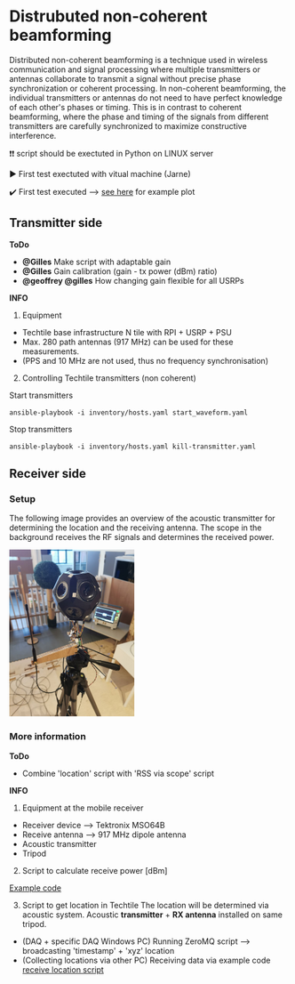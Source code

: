 # Distrubuted non-coherent beamforming

Distributed non-coherent beamforming is a technique used in wireless communication and signal processing where multiple transmitters or antennas collaborate to transmit a signal without precise phase synchronization or coherent processing. In non-coherent beamforming, the individual transmitters or antennas do not need to have perfect knowledge of each other's phases or timing. This is in contrast to coherent beamforming, where the phase and timing of the signals from different transmitters are carefully synchronized to maximize constructive interference.

❗❗ script should be exectuted in Python on LINUX server

▶️ First test exectuted with vitual machine (Jarne)

✔️ First test executed --> [see here](https://techtile-by-dramco.github.io/experiments/01_distributed_non_coherent_beamforming/plot/1708519348_plot.html) for example plot

## Transmitter side 

**ToDo**
- **@Gilles** Make script with adaptable gain
- **@Gilles** Gain calibration (gain - tx power (dBm) ratio)
- **@geoffrey @gilles** How changing gain flexible for all USRPs

**INFO**

1) Equipment
- Techtile base infrastructure N tile with RPI + USRP + PSU
- Max. 280 path antennas (917 MHz) can be used for these measurements.
- (PPS and 10 MHz are not used, thus no frequency synchronisation)

2) Controlling Techtile transmitters (non coherent)

Start transmitters
```
ansible-playbook -i inventory/hosts.yaml start_waveform.yaml
```
Stop transmitters
```
ansible-playbook -i inventory/hosts.yaml kill-transmitter.yaml
```

## Receiver side

### Setup

The following image provides an overview of the acoustic transmitter for determining the location and the receiving antenna. The scope in the background receives the RF signals and determines the received power.

<img src="images/setup-photo-1.jpg" height="300">

### More information

**ToDo**
- Combine 'location' script with 'RSS via scope' script

**INFO**
1) Equipment at the mobile receiver
- Receiver device --> Tektronix MSO64B
- Receive antenna --> 917 MHz dipole antenna
- Acoustic transmitter
- Tripod

2) Script to calculate receive power [dBm]

[Example code](https://github.com/techtile-by-dramco/experiments/blob/main/examples/read_MSO6.py)

3) Script to get location in Techtile
The location will be determined via acoustic system. Acoustic **transmitter** + **RX antenna** installed on same tripod.
- (DAQ + specific DAQ Windows PC) Running ZeroMQ script --> broadcasting 'timestamp' + 'xyz' location
- (Collecting locations via other PC) Receiving data via example code [receive location script](https://github.com/techtile-by-dramco/experiments/blob/main/01_distributed_non_coherent_beamforming/rx-loc-zmq.py)
